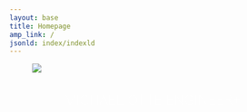 ```yaml
---
layout: base
title: Homepage
amp_link: /
jsonld: index/indexld
---
```

<figure>
    <img src="https://firebasestorage.googleapis.com/v0/b/michael-otte-webpage.appspot.com/o/img%2Fmichael-otte-genome-visualization-3.jpg?alt=media" />
</figure>

<div style="display: block; text-align: center;">
    <h1  style="color: #fff; font-size: 24px; font-weight: 100;">MICHAEL OTTE ENGINEER+</h1>
</div>